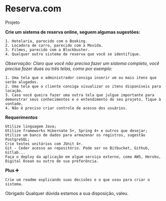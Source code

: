 # Reserva.com

Projeto

**Crie um sistema de reserva online, seguem algumas sugestões:**

	1. Hotelaria, parecido com o Booking.
	2. Locadora de carro, parecido com a Movida.
	3. Filmes, parecido com a Blockbuster.
	4. Qualquer outro sistema de reserva que você se identifique.
*Observação: Claro que você não precisa fazer um sistema completo, você precisa fazer duas ou três telas, como por exemplo:*

	1. Uma tela que o administrador consiga inserir um ou mais itens que serão alugados.
	2. Uma tela que o cliente consiga visualizar os itens disponíveis para locação.
	3. Caso você queira fazer uma outra tela que julgue importante para demonstrar seus conhecimentos e o entendimento do seu projeto, fique à vontade.
	4. Não é preciso criar controle de acesso dos usuários.

**Requerimentos**

	Utilize linguagem Java;
	Utilize frameworks Hibernate 5+, Spring 4+ e outros que desejar;
	Utilize um banco de dados para armazenar os registros, sugestão PostgreSQL;
	Crie testes unitários com JUnit 4+.
	Git - Ceder acesso ao repositório. Pode ser no Bitbucket, Github, Gitlab...
	Faça o deploy da aplicação em algum serviço externo, como AWS, Heroku, Digital Ocean ou outro de sua preferência.

**Plus ➕**
	
	Crie um readme explicando suas decisões e o que usou para criar o sistema.

Obrigado
Qualquer dúvida estamos a sua disposição, valeu.
